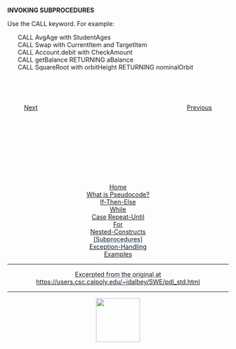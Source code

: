<style>@import url("//readme.codeadam.ca/readme.css");</style>

**INVOKING SUBPROCEDURES**


Use the CALL keyword. For example:

<ul>
CALL AvgAge with StudentAges<br>
CALL Swap with CurrentItem and TargetItem<br>
CALL Account.debit with CheckAmount<br>
CALL getBalance RETURNING aBalance<br>
CALL SquareRoot with orbitHeight RETURNING nominalOrbit<br>
</ul>
<p>
&nbsp;

<div style="text-align: center; display: flex; justify-content: center; margin-top: 30px">

[Next](nested.md)                        
[Previous](exceptionhandle.md)

</div>

<div style="text-align: center; text-decoration: underline; text-decoration-color: #3486E3; margin-top: 150px;" markdown="1">

[Home](home.md)   
[What is Pseudocode?](what-is.md)  
[If-Then-Else](if-then-else.md)  
[While](while.md)  
[Case](case.md)
[Repeat-Until](repeat-until.md)  
[For](for.md)  
[Nested-Constructs](nested.md)  
[Subprocedures]   
[Exception-Handling](exceptionhandle.md)  
[Examples](examples.md)  
<div>


---
Excerpted from the original at https://users.csc.calpoly.edu/~jdalbey/SWE/pdl_std.html

---

<a href="https://brickmmo.com">
<img src="https://brickmmo.com/images/brickmmo-logo-horizontal.jpg" width="100">
</a>

